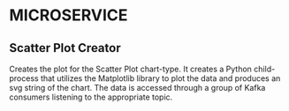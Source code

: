 # MICROSERVICE

## Scatter Plot Creator

Creates the plot for the Scatter Plot chart-type. It creates a Python child-process that utilizes the Matplotlib library to plot the data and produces an svg string of the chart. The data is accessed through a group of Kafka consumers listening to the appropriate topic.
